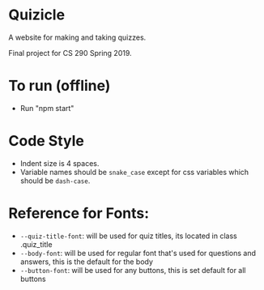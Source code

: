 # Quizicle

A website for making and taking quizzes.

Final project for CS 290 Spring 2019.

# To run (offline)

- Run "npm start"

# Code Style

- Indent size is 4 spaces.
- Variable names should be `snake_case` except for css variables which should be `dash-case`.

# Reference for Fonts:

- `--quiz-title-font`: will be used for quiz titles, its located in class .quiz_title
- `--body-font`: will be used for regular font that's used for questions and answers, this is the default for the body
- `--button-font`: will be used for any buttons, this is set default for all buttons
